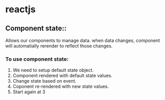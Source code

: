 # reactjs

## Component state::
Allows our components to manage data. when data changes, component will automatially rerender to reflect those changes.

### To use component state:

1. We need to setup default state object.
2. Component rendered with default state values.
3. Change state based on event.
4. Coponent re-rendered with new state values.
5. Start again at 3
